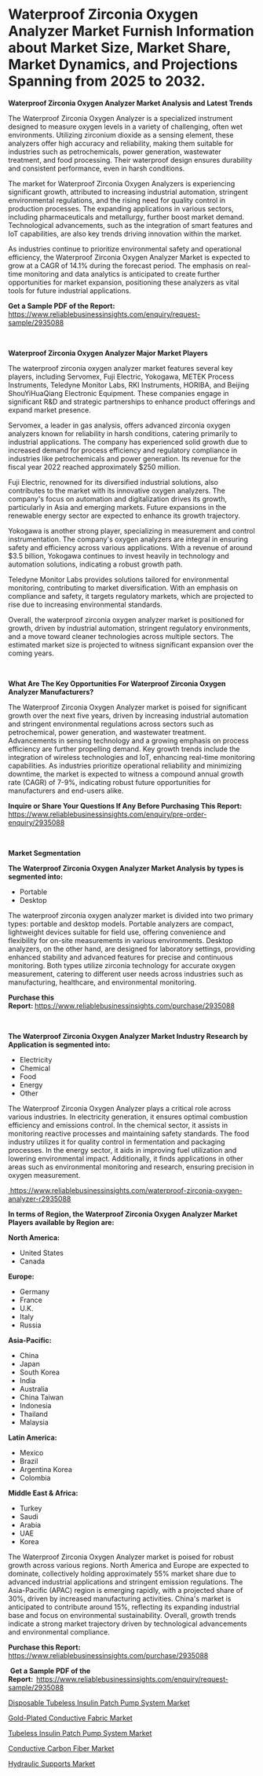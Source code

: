 <p><h1>Waterproof Zirconia Oxygen Analyzer Market Furnish Information about Market Size, Market Share, Market Dynamics, and Projections Spanning from 2025 to 2032.</h1></p><p><strong>Waterproof Zirconia Oxygen Analyzer Market Analysis and Latest Trends</strong></p>
<p><p>The Waterproof Zirconia Oxygen Analyzer is a specialized instrument designed to measure oxygen levels in a variety of challenging, often wet environments. Utilizing zirconium dioxide as a sensing element, these analyzers offer high accuracy and reliability, making them suitable for industries such as petrochemicals, power generation, wastewater treatment, and food processing. Their waterproof design ensures durability and consistent performance, even in harsh conditions.</p><p>The market for Waterproof Zirconia Oxygen Analyzers is experiencing significant growth, attributed to increasing industrial automation, stringent environmental regulations, and the rising need for quality control in production processes. The expanding applications in various sectors, including pharmaceuticals and metallurgy, further boost market demand. Technological advancements, such as the integration of smart features and IoT capabilities, are also key trends driving innovation within the market.</p><p>As industries continue to prioritize environmental safety and operational efficiency, the Waterproof Zirconia Oxygen Analyzer Market is expected to grow at a CAGR of 14.1% during the forecast period. The emphasis on real-time monitoring and data analytics is anticipated to create further opportunities for market expansion, positioning these analyzers as vital tools for future industrial applications.</p></p>
<p><strong>Get a Sample PDF of the Report:&nbsp;</strong> <a href="https://www.reliablebusinessinsights.com/enquiry/request-sample/2935088?utm_campaign=100&utm_medium=2&utm_source=Github&utm_content=ia&utm_term=14032025&utm_id=waterproof-zirconia-oxygen-analyzer">https://www.reliablebusinessinsights.com/enquiry/request-sample/2935088</a></p>
<p>&nbsp;</p>
<p><strong>Waterproof Zirconia Oxygen Analyzer Major Market Players</strong></p>
<p><p>The waterproof zirconia oxygen analyzer market features several key players, including Servomex, Fuji Electric, Yokogawa, METEK Process Instruments, Teledyne Monitor Labs, RKI Instruments, HORIBA, and Beijing ShouYiHuaQiang Electronic Equipment. These companies engage in significant R&D and strategic partnerships to enhance product offerings and expand market presence.</p><p>Servomex, a leader in gas analysis, offers advanced zirconia oxygen analyzers known for reliability in harsh conditions, catering primarily to industrial applications. The company has experienced solid growth due to increased demand for process efficiency and regulatory compliance in industries like petrochemicals and power generation. Its revenue for the fiscal year 2022 reached approximately $250 million.</p><p>Fuji Electric, renowned for its diversified industrial solutions, also contributes to the market with its innovative oxygen analyzers. The company's focus on automation and digitalization drives its growth, particularly in Asia and emerging markets. Future expansions in the renewable energy sector are expected to enhance its growth trajectory.</p><p>Yokogawa is another strong player, specializing in measurement and control instrumentation. The company's oxygen analyzers are integral in ensuring safety and efficiency across various applications. With a revenue of around $3.5 billion, Yokogawa continues to invest heavily in technology and automation solutions, indicating a robust growth path.</p><p>Teledyne Monitor Labs provides solutions tailored for environmental monitoring, contributing to market diversification. With an emphasis on compliance and safety, it targets regulatory markets, which are projected to rise due to increasing environmental standards.</p><p>Overall, the waterproof zirconia oxygen analyzer market is positioned for growth, driven by industrial automation, stringent regulatory environments, and a move toward cleaner technologies across multiple sectors. The estimated market size is projected to witness significant expansion over the coming years.</p></p>
<p>&nbsp;</p>
<p><strong>What Are The Key Opportunities For Waterproof Zirconia Oxygen Analyzer Manufacturers?</strong></p>
<p><p>The Waterproof Zirconia Oxygen Analyzer market is poised for significant growth over the next five years, driven by increasing industrial automation and stringent environmental regulations across sectors such as petrochemical, power generation, and wastewater treatment. Advancements in sensing technology and a growing emphasis on process efficiency are further propelling demand. Key growth trends include the integration of wireless technologies and IoT, enhancing real-time monitoring capabilities. As industries prioritize operational reliability and minimizing downtime, the market is expected to witness a compound annual growth rate (CAGR) of 7-9%, indicating robust future opportunities for manufacturers and end-users alike.</p></p>
<p><strong>Inquire or Share Your Questions If Any Before Purchasing This Report:</strong> <a href="https://www.reliablebusinessinsights.com/enquiry/pre-order-enquiry/2935088?utm_campaign=100&utm_medium=2&utm_source=Github&utm_content=ia&utm_term=14032025&utm_id=waterproof-zirconia-oxygen-analyzer">https://www.reliablebusinessinsights.com/enquiry/pre-order-enquiry/2935088</a></p>
<p>&nbsp;</p>
<p><strong>Market Segmentation</strong></p>
<p><strong>The Waterproof Zirconia Oxygen Analyzer Market Analysis by types is segmented into:</strong></p>
<p><ul><li>Portable</li><li>Desktop</li></ul></p>
<p><p>The waterproof zirconia oxygen analyzer market is divided into two primary types: portable and desktop models. Portable analyzers are compact, lightweight devices suitable for field use, offering convenience and flexibility for on-site measurements in various environments. Desktop analyzers, on the other hand, are designed for laboratory settings, providing enhanced stability and advanced features for precise and continuous monitoring. Both types utilize zirconia technology for accurate oxygen measurement, catering to different user needs across industries such as manufacturing, healthcare, and environmental monitoring.</p></p>
<p><strong>Purchase this Report:&nbsp;</strong><a href="https://www.reliablebusinessinsights.com/purchase/2935088?utm_campaign=100&utm_medium=2&utm_source=Github&utm_content=ia&utm_term=14032025&utm_id=waterproof-zirconia-oxygen-analyzer">https://www.reliablebusinessinsights.com/purchase/2935088</a></p>
<p>&nbsp;</p>
<p><strong>The Waterproof Zirconia Oxygen Analyzer Market Industry Research by Application is segmented into:</strong></p>
<p><ul><li>Electricity</li><li>Chemical</li><li>Food</li><li>Energy</li><li>Other</li></ul></p>
<p><p>The Waterproof Zirconia Oxygen Analyzer plays a critical role across various industries. In electricity generation, it ensures optimal combustion efficiency and emissions control. In the chemical sector, it assists in monitoring reactive processes and maintaining safety standards. The food industry utilizes it for quality control in fermentation and packaging processes. In the energy sector, it aids in improving fuel utilization and lowering environmental impact. Additionally, it finds applications in other areas such as environmental monitoring and research, ensuring precision in oxygen measurement.</p></p>
<p><a href="https://www.reliablebusinessinsights.com/waterproof-zirconia-oxygen-analyzer-r2935088?utm_campaign=100&utm_medium=2&utm_source=Github&utm_content=ia&utm_term=14032025&utm_id=waterproof-zirconia-oxygen-analyzer">&nbsp;https://www.reliablebusinessinsights.com/waterproof-zirconia-oxygen-analyzer-r2935088</a></p>
<p><strong>In terms of Region, the Waterproof Zirconia Oxygen Analyzer Market Players available by Region are:</strong></p>
<p>
    <p> <strong> North America: </strong>
        <ul>
            <li>United States</li>
            <li>Canada</li>
        </ul>
        </p> 
    <p> <strong> Europe: </strong>
        <ul>
            <li>Germany</li>
            <li>France</li>
            <li>U.K.</li>
            <li>Italy</li>
            <li>Russia</li>
        </ul>
        </p> 
    <p> <strong> Asia-Pacific: </strong>
        <ul>
            <li>China</li>
            <li>Japan</li>
            <li>South Korea</li>
            <li>India</li>
            <li>Australia</li>
            <li>China Taiwan</li>
            <li>Indonesia</li>
            <li>Thailand</li>
            <li>Malaysia</li>
        </ul>
        </p> 
    <p> <strong> Latin America: </strong>
        <ul>
            <li>Mexico</li>
            <li>Brazil</li>
            <li>Argentina Korea</li>
            <li>Colombia</li>
        </ul>
        </p> 
    <p> <strong> Middle East & Africa: </strong>
        <ul>
            <li>Turkey</li>
            <li>Saudi</li>
            <li>Arabia</li>
            <li>UAE</li>
            <li>Korea</li>
        </ul>
    </p>
    </p>
<p><p>The Waterproof Zirconia Oxygen Analyzer market is poised for robust growth across various regions. North America and Europe are expected to dominate, collectively holding approximately 55% market share due to advanced industrial applications and stringent emission regulations. The Asia-Pacific (APAC) region is emerging rapidly, with a projected share of 30%, driven by increased manufacturing activities. China's market is anticipated to contribute around 15%, reflecting its expanding industrial base and focus on environmental sustainability. Overall, growth trends indicate a strong market trajectory driven by technological advancements and environmental compliance.</p></p>
<p><strong>Purchase this Report: </strong><a href="https://www.reliablebusinessinsights.com/purchase/2935088?utm_campaign=100&utm_medium=2&utm_source=Github&utm_content=ia&utm_term=14032025&utm_id=waterproof-zirconia-oxygen-analyzer">https://www.reliablebusinessinsights.com/purchase/2935088</a></p>
<p>&nbsp;<strong>Get a Sample PDF of the Report:&nbsp;&nbsp;</strong><a href="https://www.reliablebusinessinsights.com/enquiry/request-sample/2935088?utm_campaign=100&utm_medium=2&utm_source=Github&utm_content=ia&utm_term=14032025&utm_id=waterproof-zirconia-oxygen-analyzer">https://www.reliablebusinessinsights.com/enquiry/request-sample/2935088</a></p>
<p><strong></strong></p>
<p><p><a href="https://github.com/iperitvik8/Market-Research-Report-List-1/blob/main/disposable-tubeless-insulin-patch-pump-system-market.md?utm_campaign=100&utm_medium=2&utm_source=Github&utm_content=ia&utm_term=14032025&utm_id=waterproof-zirconia-oxygen-analyzer">Disposable Tubeless Insulin Patch Pump System Market</a></p><p><a href="https://github.com/shimweummul/Market-Research-Report-List-1/blob/main/gold-plated-conductive-fabric-market.md?utm_campaign=100&utm_medium=2&utm_source=Github&utm_content=ia&utm_term=14032025&utm_id=waterproof-zirconia-oxygen-analyzer">Gold-Plated Conductive Fabric Market</a></p><p><a href="https://github.com/sternymkere4/Market-Research-Report-List-1/blob/main/tubeless-insulin-patch-pump-system-market.md?utm_campaign=100&utm_medium=2&utm_source=Github&utm_content=ia&utm_term=14032025&utm_id=waterproof-zirconia-oxygen-analyzer">Tubeless Insulin Patch Pump System Market</a></p><p><a href="https://github.com/kadutjoelly83/Market-Research-Report-List-1/blob/main/conductive-carbon-fiber-market.md?utm_campaign=100&utm_medium=2&utm_source=Github&utm_content=ia&utm_term=14032025&utm_id=waterproof-zirconia-oxygen-analyzer">Conductive Carbon Fiber Market</a></p><p><a href="https://github.com/snaikraso/Market-Research-Report-List-1/blob/main/hydraulic-supports-market.md?utm_campaign=100&utm_medium=2&utm_source=Github&utm_content=ia&utm_term=14032025&utm_id=waterproof-zirconia-oxygen-analyzer">Hydraulic Supports Market</a></p></p>